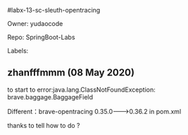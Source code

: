 #labx-13-sc-sleuth-opentracing 

Owner: yudaocode

Repo: SpringBoot-Labs

Labels: 

## zhanfffmmm (08 May 2020)

to start to error:java.lang.ClassNotFoundException: brave.baggage.BaggageField

Different：brave-opentracing
0.35.0--->0.36.2   in pom.xml

thanks to tell how to do ?

